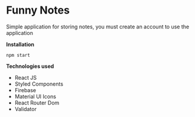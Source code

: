 # Funny Notes

Simple application for storing notes, you must create an account to use the application

**Installation** 

    npm start

**Technologies used**

 - React JS
 - Styled Components
 - Firebase
 - Material UI Icons
 - React Router Dom
 - Validator 

